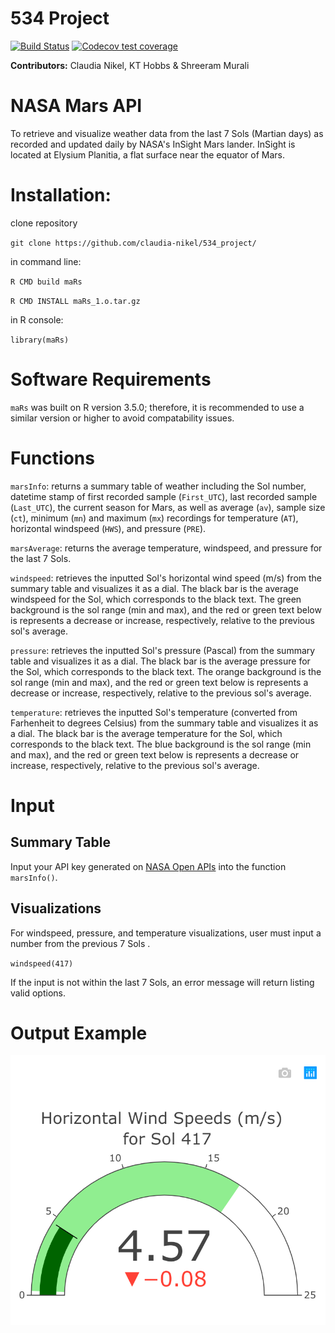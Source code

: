 # 534 Project

[![Build Status](https://travis-ci.com/claudia-nikel/534_project.svg?branch=master)](https://travis-ci.com/claudia-nikel/534_project)
[![Codecov test coverage](https://codecov.io/gh/claudia-nikel/maRs/branch/master/graph/badge.svg)](https://codecov.io/gh/claudia-nikel/maRs?branch=master)

**Contributors:** Claudia Nikel, KT Hobbs & Shreeram Murali

# NASA Mars API
To retrieve and visualize weather data from the last 7 Sols (Martian days) as recorded and updated daily by NASA's InSight Mars lander. InSight is located at Elysium Planitia, a flat surface near the equator of Mars.

# Installation:
clone repository

`git clone https://github.com/claudia-nikel/534_project/`

in command line:

`R CMD build maRs`

`R CMD INSTALL maRs_1.o.tar.gz`

in R console:

`library(maRs)`


# Software Requirements
`maRs` was built on R version 3.5.0; therefore, it is recommended to use a similar version or higher to avoid compatability issues.

# Functions
`marsInfo`: returns a summary table of weather including the Sol number, datetime stamp of first recorded sample (`First_UTC`), last recorded sample (`Last_UTC`), the current season for Mars, as well as average (`av`), sample size (`ct`), minimum (`mn`) and maximum (`mx`) recordings for temperature (`AT`), horizontal windspeed (`HWS`), and pressure (`PRE`).

`marsAverage`: returns the average temperature, windspeed, and pressure for the last 7 Sols.

`windspeed`: retrieves the inputted Sol's horizontal wind speed (m/s) from the summary table and visualizes it as a dial. The black bar is the average windspeed for the Sol, which corresponds to the black text. The green background is the sol range (min and max), and the red or green text below is represents a decrease or increase, respectively, relative to the previous sol's average.


`pressure`: retrieves the inputted Sol's pressure (Pascal) from the summary table and visualizes it as a dial. The black bar is the average pressure for the Sol, which corresponds to the black text. The orange background is the sol range (min and max), and the red or green text below is represents a decrease or increase, respectively, relative to the previous sol's average.

`temperature`: retrieves the inputted Sol's temperature (converted from Farhenheit to degrees Celsius) from the summary table and visualizes it as a dial. The black bar is the average temperature for the Sol, which corresponds to the black text. The blue background is the sol range (min and max), and the red or green text below is represents a decrease or increase, respectively, relative to the previous sol's average.


# Input

## Summary Table 
Input your API key generated on [NASA Open APIs](https://api.nasa.gov/?search=mars) into the function `marsInfo()`.

## Visualizations
For windspeed, pressure, and temperature visualizations, user must input a number from the previous 7 Sols .

`windspeed(417)`

If the input is not within the last 7 Sols, an error message will return listing valid options.


# Output Example



![windspeed_example](images/windspeed.png)
